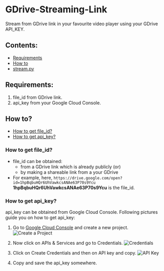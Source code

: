 # GDrive-Streaming-Link
Stream from GDrive link in your favourite video player using your GDrive API_KEY.

## Contents:
* [Requirements](https://github.com/Tweetus-Bot/GDrive-Streaming-Link/blob/master/README.md#requirements)
* [How to](https://github.com/Tweetus-Bot/GDrive-Streaming-Link/blob/master/README.md#how-to)
* [stream.py]()

## Requirements:
1. file_id from GDrive link.
2. api_key from your Google Cloud Console.
       
## How to?
* [How to get file_id?]()
* [How to get api_key?]()
### How to get file_id?
- file_id can be obtained: 
  - from a GDrive link which is already publicly (or)
  - by making a shareable link from a your GDrive
- For example, here, `https://drive.google.com/open?id=1hpBqbuHQr6UhVawkcsANAe63P70s9Ycu` **1hpBqbuHQr6UhVawkcsANAe63P70s9Ycu** is the file_id.    
       
### How to get api_key?
api_key can be obtained from Google Cloud Console. Following pictures guide you on how to get api_key:

1. Go to [Google Cloud Console](https://console.cloud.google.com) and create a new project.
![Create a Project](https://i.imgur.com/7RRshPa.png)

2. Now click on APIs & Services and go to Credentials.
![Credentials](https://i.imgur.com/Wt24uXa.png)

3. Click on Create Credentials and then on API key and copy.
![API Key](https://i.imgur.com/pCa9SvF.png)

4. Copy and save the api_key somewhere.
